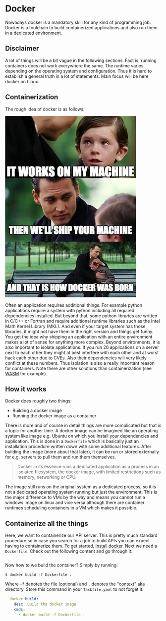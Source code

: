 
# Docker

Nowadays docker is a mandatory skill for any kind of programming job.
Docker is a toolchain to build containerized applications and also run them
in a dedicated environment.

## Disclaimer

A lot of things will be a bit vague in the following sections.
Fact is, running containers does not work everywhere the same.
The runtime varies depending on the operating system and configuration.
Thus it is hard to establish a general truth in a lot of statements.
Main focus will be here docker on Linux.

## Containerization

The rough idea of docker is as follows:

![Docker creation meme](./assets/docker-meme.jpg)

Often an application requires additional things.
For example python applications require a system with python including all
required dependencies installed.
But beyond that, some python libraries are written in C/C++ or Fortran and
require additional runtime libraries such as the Intel Math Kernel Library
(MKL).
And even if your target system has those libraries, it might not have them in
the right version and things get funny.
You get the idea why shipping an application with an entire environment makes
a lot of sense for anything more complex.
Beyond environments, it is also important to isolate applications.
If you run 20 applications on a server next to each other they might at best
interfere with each other and at worst hack each other due to CVEs.
Also their dependencies will very likely conflict at these numbers.
Thus isolation is also a really important reason for containers.
Note there are other solutions than containerization (see [WASM] for example).

[WASM]: https://webassembly.org/

## How it works

Docker does roughly two things:

- Building a docker image
- Running the docker image as a container

There is more and of course in detail things are more complicated but that is a
topic for another time.
A docker image can be imagined like an operating system like image e.g. Ubuntu
on which you install your dependencies and application.
This is done in a `Dockerfile` which is basically just an installation procedure
written down with some additional features.
After building the image (more about that later), it can be run or stored
externally for e.g. servers to pull them and run them themselves.

> Docker in its essence runs a dedicated application as a process in an
> isolated filesystem, the docker image, with limited restrictions such as
> memory, networking or CPU.

The image still runs on the original system as a dedicated process, so it is not
a dedicated operating system running but just the environment.
This is the major difference to VMs by the way and means you cannot run a
windows image on linux and vice versa although there are container runtimes scheduling containers in a VM which makes it possible.

## Containerize all the things

Here, we want to containerize our API server.
This is pretty much standard procedure so in case you search for a job to build
APIs you can expect having to containerize them.
To get started, [install docker][install-docker].
Next we need a `Dockerfile`.
Check out the following content and go through it:

```dockerfile
```

Now how to we build the container?
Simply by running:

```console
$ docker build -f Dockerfile .
```

Where `-f` denotes the file (optional) and `.` denotes the "context" aka
directory.
Store this command in your `Taskfile.yaml` to not forget it:

```yaml
  docker:build:
    desc: Build the docker image
    cmds:
      - docker build -f Dockerfile .
```

[install-docker]: https://docs.docker.com/engine/

